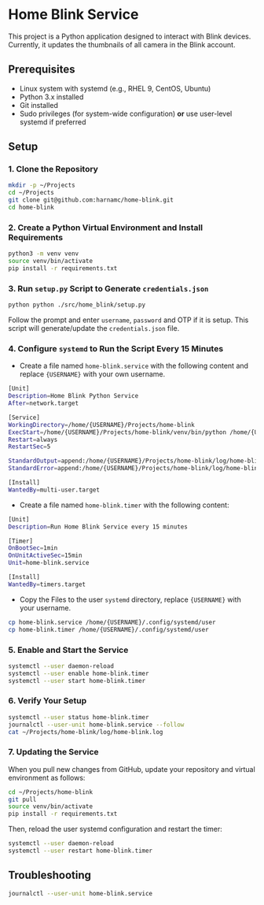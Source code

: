 # Home Blink Service

This project is a Python application designed to interact with Blink devices. Currently, it updates the thumbnails of all camera in the Blink account.

## Prerequisites

- Linux system with systemd (e.g., RHEL 9, CentOS, Ubuntu)
- Python 3.x installed
- Git installed
- Sudo privileges (for system-wide configuration) **or** use user-level systemd if preferred

## Setup

### 1. Clone the Repository

```bash
mkdir -p ~/Projects
cd ~/Projects
git clone git@github.com:harnamc/home-blink.git
cd home-blink
```

### 2. Create a Python Virtual Environment and Install Requirements

```bash
python3 -m venv venv
source venv/bin/activate
pip install -r requirements.txt
```

### 3. Run `setup.py` Script to Generate `credentials.json`

```bash
python python ./src/home_blink/setup.py
```

Follow the prompt and enter `username`, `password` and OTP if it is setup. This script will generate/update the `credentials.json` file.

### 4. Configure `systemd` to Run the Script Every 15 Minutes

- Create a file named `home-blink.service` with the following content and replace `{USERNAME}` with your own username.

```bash
[Unit]
Description=Home Blink Python Service
After=network.target

[Service]
WorkingDirectory=/home/{USERNAME}/Projects/home-blink
ExecStart=/home/{USERNAME}/Projects/home-blink/venv/bin/python /home/{USERNAME}/Projects/home-blink/src/home_blink/main.py
Restart=always
RestartSec=5

StandardOutput=append:/home/{USERNAME}/Projects/home-blink/log/home-blink.og
StandardError=append:/home/{USERNAME}/Projects/home-blink/log/home-blink.log

[Install]
WantedBy=multi-user.target
```

- Create a file named `home-blink.timer` with the following content:

```bash
[Unit]
Description=Run Home Blink Service every 15 minutes

[Timer]
OnBootSec=1min
OnUnitActiveSec=15min
Unit=home-blink.service

[Install]
WantedBy=timers.target
```

- Copy the Files to the user `systemd` directory, replace `{USERNAME}` with your username.

```bash
cp home-blink.service /home/{USERNAME}/.config/systemd/user
cp home-blink.timer /home/{USERNAME}/.config/systemd/user
```

### 5. Enable and Start the Service

```bash
systemctl --user daemon-reload
systemctl --user enable home-blink.timer
systemctl --user start home-blink.timer
```

### 6. Verify Your Setup

```bash
systemctl --user status home-blink.timer
journalctl --user-unit home-blink.service --follow
cat ~/Projects/home-blink/log/home-blink.log
```

### 7. Updating the Service

When you pull new changes from GitHub, update your repository and virtual environment as follows:

```bash
cd ~/Projects/home-blink
git pull
source venv/bin/activate
pip install -r requirements.txt
```

Then, reload the user systemd configuration and restart the timer:

```bash
systemctl --user daemon-reload
systemctl --user restart home-blink.timer
```

## Troubleshooting

```bash
journalctl --user-unit home-blink.service
```
